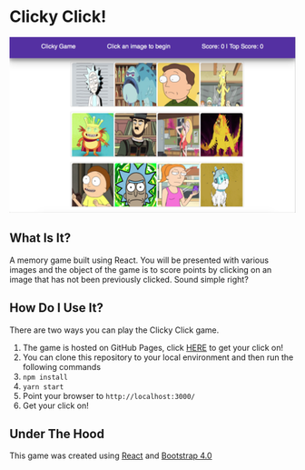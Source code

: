 
# Clicky Click!

![Clicky Click](/images/for_readme/clickygame.png)

## What Is It?
A memory game built using React.  You will be presented with various images and the object of the game is to score points by clicking on an image that has not been previously clicked.  Sound simple right?

## How Do I Use It?
There are two ways you can play the Clicky Click game.

1. The game is hosted on GitHub Pages, click [HERE](https://xtiane.github.io/clicky-click/) to get your click on!
2. You can clone this repository to your local environment and then run the following commands
 1. ```npm install```
 2. ```yarn start```
 3. Point your browser to ```http://localhost:3000/```
 4. Get your click on!

## Under The Hood
This game was created using [React](https://reactjs.org/) and [Bootstrap 4.0](http://getbootstrap.com/)

